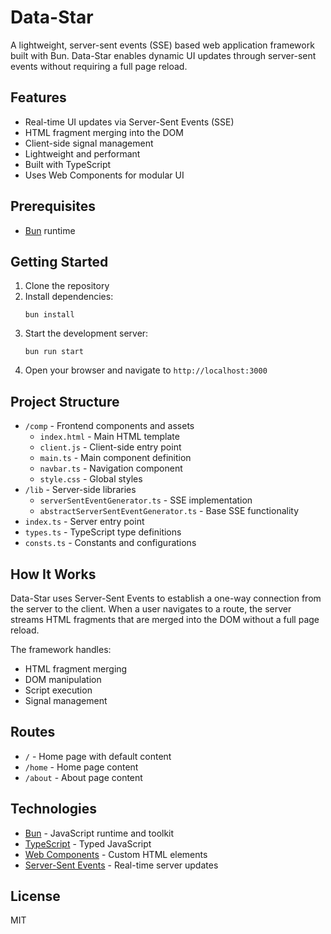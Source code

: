 # Data-Star

A lightweight, server-sent events (SSE) based web application framework built with Bun. Data-Star enables dynamic UI updates through server-sent events without requiring a full page reload.

## Features

- Real-time UI updates via Server-Sent Events (SSE)
- HTML fragment merging into the DOM
- Client-side signal management
- Lightweight and performant
- Built with TypeScript
- Uses Web Components for modular UI

## Prerequisites

- [Bun](https://bun.sh/) runtime

## Getting Started

1. Clone the repository
2. Install dependencies:
   ```
   bun install
   ```
3. Start the development server:
   ```
   bun run start
   ```
4. Open your browser and navigate to `http://localhost:3000`

## Project Structure

- `/comp` - Frontend components and assets
  - `index.html` - Main HTML template
  - `client.js` - Client-side entry point
  - `main.ts` - Main component definition
  - `navbar.ts` - Navigation component
  - `style.css` - Global styles
- `/lib` - Server-side libraries
  - `serverSentEventGenerator.ts` - SSE implementation
  - `abstractServerSentEventGenerator.ts` - Base SSE functionality
- `index.ts` - Server entry point
- `types.ts` - TypeScript type definitions
- `consts.ts` - Constants and configurations

## How It Works

Data-Star uses Server-Sent Events to establish a one-way connection from the server to the client. When a user navigates to a route, the server streams HTML fragments that are merged into the DOM without a full page reload.

The framework handles:
- HTML fragment merging
- DOM manipulation
- Script execution
- Signal management

## Routes

- `/` - Home page with default content
- `/home` - Home page content
- `/about` - About page content

## Technologies

- [Bun](https://bun.sh/) - JavaScript runtime and toolkit
- [TypeScript](https://www.typescriptlang.org/) - Typed JavaScript
- [Web Components](https://developer.mozilla.org/en-US/docs/Web/Web_Components) - Custom HTML elements
- [Server-Sent Events](https://developer.mozilla.org/en-US/docs/Web/API/Server-sent_events) - Real-time server updates

## License

MIT 